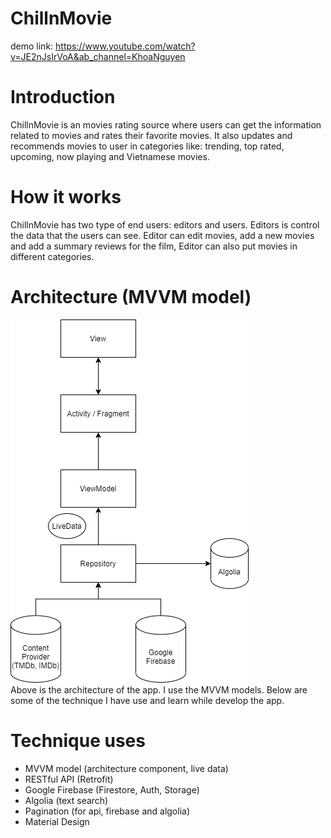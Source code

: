 # ChillnMovie
demo link: https://www.youtube.com/watch?v=JE2nJsIrVoA&ab_channel=KhoaNguyen
# Introduction
ChillnMovie is an movies rating source where users can get the information related to movies and rates their favorite movies. It also updates and recommends movies 
to user in categories like: trending, top rated, upcoming, now playing and Vietnamese movies.
# How it works
ChillnMovie has two type of end users: editors and users. Editors is control the data that the users can see. Editor can edit movies, add a new movies and add a summary
reviews for the film, Editor can also put movies in different categories.
# Architecture (MVVM model)
![](Preview/architecture.png)\
Above is the architecture of the app. I use the MVVM models.
Below are some of the technique I have use and learn while develop the app.
# Technique uses
* MVVM model (architecture component, live data)
* RESTful API (Retrofit)
* Google Firebase (Firestore, Auth, Storage)
* Algolia (text search)
* Pagination (for api, firebase and algolia)
* Material Design
